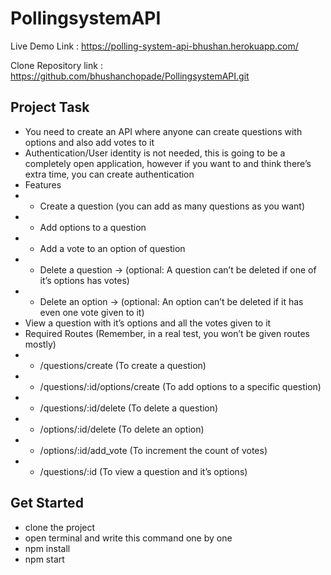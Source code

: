 # PollingsystemAPI
Live Demo Link : https://polling-system-api-bhushan.herokuapp.com/

Clone Repository link : https://github.com/bhushanchopade/PollingsystemAPI.git

## Project Task
- You need to create an API where anyone can create questions with options and also add votes to it
- Authentication/User identity is not needed, this is going to be a completely open application, however 
if you want to and think there’s extra time, you can create authentication
- Features
- - Create a question (you can add as many questions as you want)
- - Add options to a question
- - Add a vote to an option of question
- - Delete a question → (optional: A question can’t be deleted if one of it’s options has 
votes)
- - Delete an option → (optional: An option can’t be deleted if it has even one vote given to 
it)
- View a question with it’s options and all the votes given to it
- Required Routes (Remember, in a real test, you won’t be given routes mostly)
- - /questions/create (To create a question)
- - /questions/:id/options/create (To add options to a specific question)
- - /questions/:id/delete (To delete a question)
- - /options/:id/delete (To delete an option)
- - /options/:id/add_vote (To increment the count of votes)
- - /questions/:id (To view a question and it’s options)


## Get Started
- clone the project
- open terminal and write this command one by one
- npm install
- npm start
